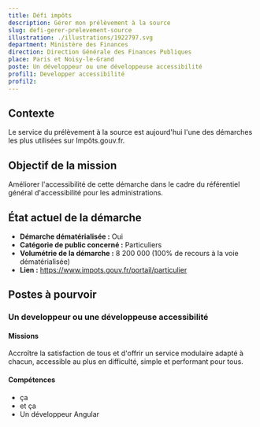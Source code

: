 ```yaml
---
title: Défi impôts
description: Gérer mon prélèvement à la source
slug: defi-gerer-prelevement-source
illustration: ./illustrations/1922797.svg
department: Ministère des Finances
direction: Direction Générale des Finances Publiques
place: Paris et Noisy-le-Grand
poste: Un développeur ou une développeuse accessibilité
profil1: Developper accessibilité
profil2:
---
```


## Contexte
Le service du prélèvement à la source est aujourd'hui l'une des démarches les plus utilisées sur Impôts.gouv.fr.

## Objectif de la mission
Améliorer l'accessibilité de cette démarche dans le cadre du référentiel général d'accessibilité pour les administrations.


## État actuel de la démarche
- **Démarche dématérialisée :** Oui
- **Catégorie de public concerné :** Particuliers
- **Volumétrie de la démarche :** 8 200 000 (100% de recours à la voie dématérialisée)
- **Lien :** https://www.impots.gouv.fr/portail/particulier

## Postes à pourvoir

### Un developpeur ou une développeuse accessibilité
#### Missions
Accroître la satisfaction de tous et d'offrir un service modulaire adapté à chacun, accessible au plus en difficulté, simple et performant pour tous.

#### Compétences
- ça
- et ça
- Un développeur Angular
